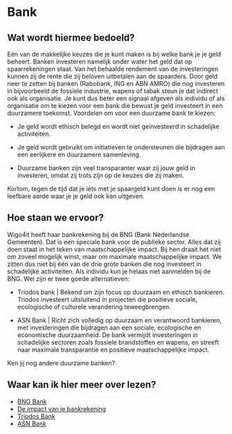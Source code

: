 # Bank

## Wat wordt hiermee bedoeld?
Eén van de makkelijke keuzes die je kunt maken is bij welke bank je je geld beheert. Banken investeren namelijk onder water het geld dat op spaarrekeningen staat. Van het behaalde rendement van de investeringen kunnen zij de rente die zij beloven uitbetalen aan de spaarders. Door geld neer te zetten bij banken (Rabobank, ING en ABN AMRO) die nog investeren in bijvoorbeeld de fossiele industrie, wapens of tabak steun je dat indirect ook als organisatie. Je kunt dus beter een signaal afgeven als individu of als organisatie om te kiezen voor een bank die bewust je geld investeert in een duurzamere toekomst. Voordelen om voor een duurzame bank te kiezen:

- Je geld wordt ethisch belegd en wordt niet geinvesteerd in schadelijke activiteiten.

- Je geld wordt gebruikt om initiatieven te ondersteunen die bijdragen aan een eerlijkere en duurzamere samenleving.

- Duurzame banken zijn veel transparanter waar zij jouw geld in investeren, omdat zij trots zijn op de keuzes die zij maken.

Kortom, tegen de tijd dat je iets met je spaargeld kunt doen is er nog een leefbare aarde waar je je geld ook kan uitgeven.

## Hoe staan we ervoor?
Wigo4it heeft haar bankrekening bij de BNG (Bank Nederlandse Gemeenten). Dat is een speciale bank voor de publieke sector. Alles dat zij doen staat in het teken van maatschappelijke impact. Bij hen draait het niet om zoveel mogelijk winst, maar om maximale maatschappelijke impact. We zitten dus niet bij één van de drie grote banken die nog investeert in schadelijke activiteiten. Als individu kun je helaas niet aanmelden bij de BNG. Wel zijn er twee goede alternatieven:

- Triodos bank | Bekend om zijn focus op duurzaam en ethisch bankieren. Triodos investeert uitsluitend in projecten die positieve sociale, ecologische of culturele verandering teweegbrengen.

- ASN Bank | Richt zich volledig op duurzaam en verantwoord bankieren, met investeringen die bijdragen aan een sociale, ecologische en economische duurzaamheid. De bank vermijdt investeringen in schadelijke sectoren zoals fossiele brandstoffen en wapens, en streeft naar maximale transparantie en positieve maatschappelijke impact.

Ken jij nog andere duurzame banken?

## Waar kan ik hier meer over lezen?
- <a href="https://www.bngbank.nl/over-BNG-Bank/Onze-duurzame-ontwikkelingsdoelen">BNG Bank</a>
- <a href="https://www.duurzaam-beleggen.nl/blog/de-impact-van-je-bankrekening/">De impact van je bankrekening</a>
- <a href="[Triodos Bank](https://www.triodos.nl/)">Triodos Bank</a>
- <a href="https://www.asnbank.nl/home.html">ASN Bank</a>







